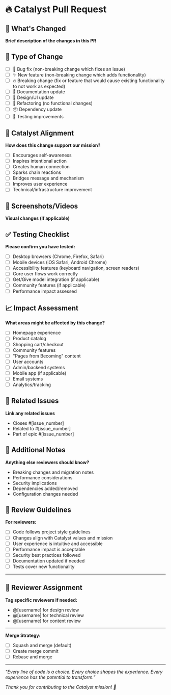 # 🔥 Catalyst Pull Request

## 🎯 What's Changed
**Brief description of the changes in this PR**

## 📄 Type of Change
- [ ] 🐛 Bug fix (non-breaking change which fixes an issue)
- [ ] ✨ New feature (non-breaking change which adds functionality)
- [ ] 🔥 Breaking change (fix or feature that would cause existing functionality to not work as expected)
- [ ] 📝 Documentation update
- [ ] 🎨 Design/UI update
- [ ] 🔧 Refactoring (no functional changes)
- [ ] 📦 Dependency update
- [ ] 🧪 Testing improvements

## 🌱 Catalyst Alignment
**How does this change support our mission?**
- [ ] Encourages self-awareness
- [ ] Inspires intentional action  
- [ ] Creates human connection
- [ ] Sparks chain reactions
- [ ] Bridges message and mechanism
- [ ] Improves user experience
- [ ] Technical/infrastructure improvement

## 📱 Screenshots/Videos
**Visual changes (if applicable)**
<!-- Add screenshots for UI changes, GIFs for interactions -->

## ✅ Testing Checklist
**Please confirm you have tested:**
- [ ] Desktop browsers (Chrome, Firefox, Safari)
- [ ] Mobile devices (iOS Safari, Android Chrome)
- [ ] Accessibility features (keyboard navigation, screen readers)
- [ ] Core user flows work correctly
- [ ] Get/Give model integration (if applicable)
- [ ] Community features (if applicable)
- [ ] Performance impact assessed

## 📈 Impact Assessment
**What areas might be affected by this change?**
- [ ] Homepage experience
- [ ] Product catalog
- [ ] Shopping cart/checkout
- [ ] Community features
- [ ] "Pages from Becoming" content
- [ ] User accounts
- [ ] Admin/backend systems
- [ ] Mobile app (if applicable)
- [ ] Email systems
- [ ] Analytics/tracking

## 🔗 Related Issues
**Link any related issues**
- Closes #[issue_number]
- Related to #[issue_number]
- Part of epic #[issue_number]

## 📝 Additional Notes
**Anything else reviewers should know?**
- Breaking changes and migration notes
- Performance considerations
- Security implications
- Dependencies added/removed
- Configuration changes needed

## 🤝 Review Guidelines
**For reviewers:**
- [ ] Code follows project style guidelines
- [ ] Changes align with Catalyst values and mission
- [ ] User experience is intuitive and accessible
- [ ] Performance impact is acceptable
- [ ] Security best practices followed
- [ ] Documentation updated if needed
- [ ] Tests cover new functionality

---

## 👥 Reviewer Assignment
**Tag specific reviewers if needed:**
- @[username] for design review
- @[username] for technical review
- @[username] for content review

---

**Merge Strategy:**
- [ ] Squash and merge (default)
- [ ] Create merge commit
- [ ] Rebase and merge

---

*"Every line of code is a choice. Every choice shapes the experience. Every experience has the potential to transform."*

*Thank you for contributing to the Catalyst mission! 🙏*